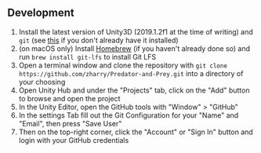 ## Development

1. Install the latest version of Unity3D (2019.1.2f1 at the time of writing) and `git` (see [this](https://www.atlassian.com/git/tutorials/install-git) if you don't already have it installed)
2. (on macOS only) Install [Homebrew](https://brew.sh/) (if you haven't already done so) and run `brew install git-lfs` to install Git LFS
3. Open a terminal window and clone the repository with `git clone https://github.com/zharry/Predator-and-Prey.git` into a directory of your choosing
4. Open Unity Hub and under the "Projects" tab, click on the "Add" button to browse and open the project
5. In the Unity Editor, open the GitHub tools with "Window" > "GitHub"
6. In the settings Tab fill out the Git Configuration for your "Name" and "Email", then press "Save User"
7. Then on the top-right corner, click the "Account" or "Sign In" button and login with your GitHub credentials
